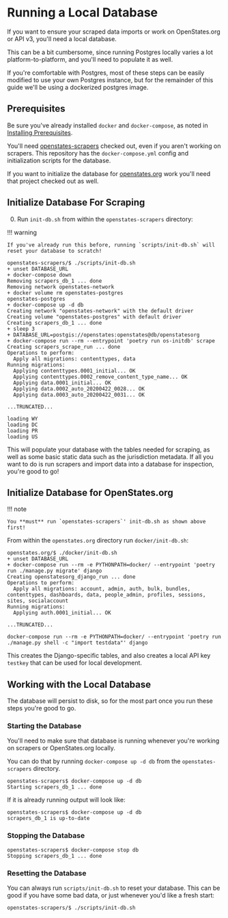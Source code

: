 # Running a Local Database

If you want to ensure your scraped data imports or work on OpenStates.org or API v3, you'll need a local database.

This can be a bit cumbersome, since running Postgres locally varies a lot platform-to-platform, and you'll need to populate it as well.

If you're comfortable with Postgres, most of these steps can be easily modified to use your own Postgres instance, but for the remainder of this guide we'll be using a dockerized postgres image.

## Prerequisites

Be sure you've already installed `docker` and `docker-compose`, as noted in [Installing Prerequisites](index.md#installing-prerequisites).

You'll need [openstates-scrapers](https://github.com/openstates/openstates-scrapers) checked out, even if you aren't working on scrapers.  This repository has the `docker-compose.yml` config and initialization scripts for the database.

If you want to initialize the database for [openstates.org](https://github.com/openstates/openstates.org) work you'll need that project checked out as well.

## Initialize Database For Scraping

0. Run `init-db.sh` from within the `openstates-scrapers` directory:

!!! warning

    If you've already run this before, running `scripts/init-db.sh` will reset your database to scratch!

``` console
openstates-scrapers/$ ./scripts/init-db.sh
+ unset DATABASE_URL
+ docker-compose down
Removing scrapers_db_1 ... done
Removing network openstates-network
+ docker volume rm openstates-postgres
openstates-postgres
+ docker-compose up -d db
Creating network "openstates-network" with the default driver
Creating volume "openstates-postgres" with default driver
Creating scrapers_db_1 ... done
+ sleep 3
+ DATABASE_URL=postgis://openstates:openstates@db/openstatesorg
+ docker-compose run --rm --entrypoint 'poetry run os-initdb' scrape
Creating scrapers_scrape_run ... done
Operations to perform:
  Apply all migrations: contenttypes, data
Running migrations:
  Applying contenttypes.0001_initial... OK
  Applying contenttypes.0002_remove_content_type_name... OK
  Applying data.0001_initial... OK
  Applying data.0002_auto_20200422_0028... OK
  Applying data.0003_auto_20200422_0031... OK

...TRUNCATED...

loading WY
loading DC
loading PR
loading US
```

This will populate your database with the tables needed for scraping, as well as some basic static data such as the jurisdiction metadata.  If all you want to do is run scrapers and import data into a database for inspection, you're good to go!

## Initialize Database for OpenStates.org

!!! note

    You **must** run `openstates-scrapers`' init-db.sh as shown above first!

From within the `openstates.org` directory run `docker/init-db.sh`:


``` console
openstates.org/$ ./docker/init-db.sh
+ unset DATABASE_URL
+ docker-compose run --rm -e PYTHONPATH=docker/ --entrypoint 'poetry run ./manage.py migrate' django
Creating openstatesorg_django_run ... done
Operations to perform:
  Apply all migrations: account, admin, auth, bulk, bundles, contenttypes, dashboards, data, people_admin, profiles, sessions, sites, socialaccount
Running migrations:
  Applying auth.0001_initial... OK

...TRUNCATED...

docker-compose run --rm -e PYTHONPATH=docker/ --entrypoint 'poetry run ./manage.py shell -c "import testdata"' django
```

This creates the Django-specific tables, and also creates a local API key `testkey` that can be used for local development.

## Working with the Local Database

The database will persist to disk, so for the most part once you run these steps you're good to go.

### Starting the Database

You'll need to make sure that database is running whenever you're working on scrapers or OpenStates.org locally.

You can do that by running `docker-compose up -d db` from the `openstates-scrapers` directory.

``` console
openstates-scrapers$ docker-compose up -d db
Starting scrapers_db_1 ... done
```

If it is already running output will look like:

``` console
openstates-scrapers$ docker-compose up -d db
scrapers_db_1 is up-to-date
```

### Stopping the Database

``` console
openstates-scrapers$ docker-compose stop db
Stopping scrapers_db_1 ... done
```

### Resetting the Database

You can always run `scripts/init-db.sh` to reset your database.  This can be good if you have some bad data, or just whenever you'd like a fresh start:

``` console
openstates-scrapers/$ ./scripts/init-db.sh
```
